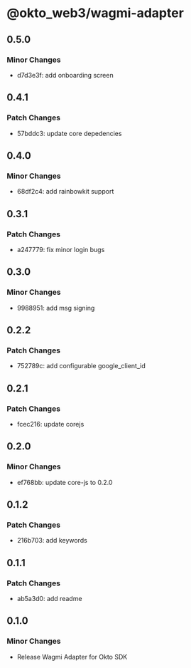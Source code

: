 # @okto_web3/wagmi-adapter

## 0.5.0

### Minor Changes

- d7d3e3f: add onboarding screen

## 0.4.1

### Patch Changes

- 57bddc3: update core depedencies

## 0.4.0

### Minor Changes

- 68df2c4: add rainbowkit support

## 0.3.1

### Patch Changes

- a247779: fix minor login bugs

## 0.3.0

### Minor Changes

- 9988951: add msg signing

## 0.2.2

### Patch Changes

- 752789c: add configurable google_client_id

## 0.2.1

### Patch Changes

- fcec216: update corejs

## 0.2.0

### Minor Changes

- ef768bb: update core-js to 0.2.0

## 0.1.2

### Patch Changes

- 216b703: add keywords

## 0.1.1

### Patch Changes

- ab5a3d0: add readme

## 0.1.0

### Minor Changes

- Release Wagmi Adapter for Okto SDK
